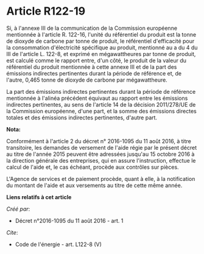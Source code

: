 # Article R122-19

Si, à l'annexe III de la communication de la Commission européenne mentionnée à l'article R. 122-16, l'unité du référentiel
du produit est la tonne de dioxyde de carbone par tonne de produit, le référentiel d'efficacité pour la consommation
d'électricité spécifique au produit, mentionné au a du 4 du III de l'article L. 122-8, et exprimé en mégawattheures par tonne
de produit, est calculé comme le rapport entre, d'un côté, le produit de la valeur du référentiel du produit mentionnée à
cette annexe III et de la part des émissions indirectes pertinentes durant la période de référence et, de l'autre, 0,465
tonne de dioxyde de carbone par mégawattheure. 

La part des émissions indirectes pertinentes durant la période de référence mentionnée à l'alinéa précédent équivaut au
rapport entre les émissions indirectes pertinentes, au sens de l'article 14 de la décision 2011/278/UE de la Commission
européenne, d'une part, et la somme des émissions directes totales et des émissions indirectes pertinentes, d'autre part.

**Nota:**

Conformément à l'article 2 du décret n° 2016-1095 du 11 août 2016, à titre transitoire, les demandes de versement de l'aide
régie par le présent décret au titre de l'année 2015 peuvent être adressées jusqu'au 15 octobre 2016 à la direction générale
des entreprises, qui en assure l'instruction, effectue le calcul de l'aide et, le cas échéant, procède aux contrôles sur
pièces.

L'Agence de services et de paiement procède, quant à elle, à la notification du montant de l'aide et aux versements au titre
de cette même année.

**Liens relatifs à cet article**

_Créé par_:

  - Décret n°2016-1095 du 11 août 2016 - art. 1

_Cite_:

  - Code de l'énergie - art. L122-8 (V)
